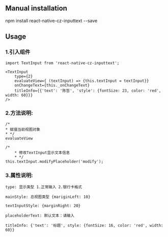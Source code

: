 ## Manual installation

npm install react-native-cz-inputtext --save


## Usage
###  1.引入组件
```
import TextInput from 'react-native-cz-inputtext';

<TextInput
	type={2}
	evaluateView={ (textInput) => {this.textInput = textInput}}
	onChangeText={this._onChangeText}
	titleInfo={{'text': '陈哲', 'style': {fontSize: 23, color: 'red', width: 60}}}
/> 
```

###  2.方法说明:
```
/*
* 赋值当前视图对象
* */
evaluateView
```

```
/*
    * 修改TextInput显示文本信息
    * */
this.textInput.modifyPlaceholder('modify');
```

###  3.属性说明:
```
type: 显示类型 1.正常输入 2.银行卡格式
```
```
mainStyle: 总视图类型 {mariginLeft: 10}
```
```
textInputStyle: {marginRight: 20}
```
```
placeholderText: 默认文本：请输入
```
```
titleInfo: {'text': '标题', style: {fontSize: 16, color: 'red', width: 60}}
```
